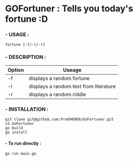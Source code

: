 # GOFortuner : Tells you today's fortune :D

### - USAGE :
``` fortune [-f/-l/-r] ```

### - DESCRIPTION :
| Option   | Useage                                     |
| -------- | ------------------------------------------ |                                    
| -f       | displays a random fortune                  |
| -l       | displays a random text from literature     |
| -r       | displays a random riddle                   |

### - INSTALLATION :

```
git clone git@github.com:Pro696969/GoFortuner.git
cd GoFortuner
go build
go install
```
#### - To run directly :
 ``` go run main.go ```